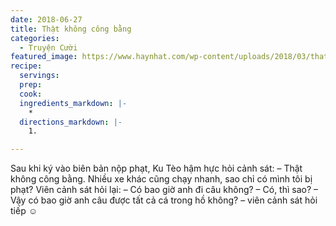 ```yaml
---
date: 2018-06-27
title: Thật không công bằng
categories:
  - Truyện Cười
featured_image: https://www.haynhat.com/wp-content/uploads/2018/03/that-khong-cong-bang-300x160.jpg
recipe:
  servings:  
  prep:  
  cook:  
  ingredients_markdown: |-
    * 
  directions_markdown: |-
    1. 

---
```


Sau khi ký vào biên bản nộp phạt, Ku Tèo hậm hực hỏi cảnh sát:
– Thật không công bằng. Nhiều xe khác cũng chạy nhanh, sao chỉ có mình tôi bị phạt?
Viên cảnh sát hỏi lại:
– Có bao giờ anh đi câu không?
– Có, thì sao?
– Vậy có bao giờ anh câu được tất cả cá trong hồ không? – viên cảnh sát hỏi tiếp ☺
